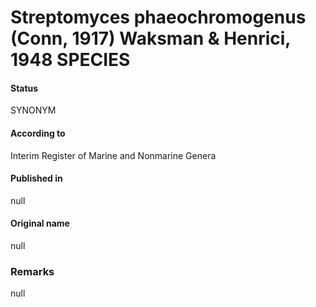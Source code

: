 # Streptomyces phaeochromogenus (Conn, 1917) Waksman & Henrici, 1948 SPECIES

#### Status
SYNONYM

#### According to
Interim Register of Marine and Nonmarine Genera

#### Published in
null

#### Original name
null

### Remarks
null